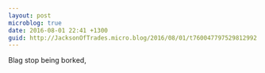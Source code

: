 ```yaml
---
layout: post
microblog: true
date: 2016-08-01 22:41 +1300
guid: http://JacksonOfTrades.micro.blog/2016/08/01/t760047797529812992.html
---
```

Blag stop being borked,
